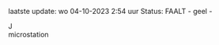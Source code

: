 laatste update: 
wo 04-10-2023  2:54   uur 
Status: FAALT - geel - 
<div class="service R">J</div><div class="service Y">microstation</div>